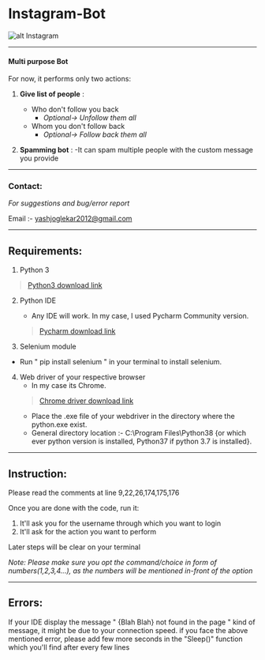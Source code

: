 # Instagram-Bot  

![alt Instagram](https://image.flaticon.com/icons/png/128/174/174855.png)

-------------------------------------------------

#### Multi purpose Bot
	
For now, it performs only two actions:

1. **Give list of people** :
	- Who don't follow you back 
		- _Optional-> Unfollow them all_
	- Whom you don't follow back 
		- _Optional-> Follow back them all_

2. **Spamming bot** :
	-It can spam multiple people with the custom message you provide




-------------
### Contact:


_For suggestions and bug/error report_
	
Email :- yashjoglekar2012@gmail.com




-----------------
## Requirements:


1. Python 3

> [Python3 download link](https://www.python.org/downloads)

2. Python IDE
	- Any IDE will work. In my case, I used Pycharm Community version. 
	>[Pycharm download link](https://www.jetbrains.com/pycharm/download/#section=windows)

3. Selenium module
- Run " pip install selenium " in your terminal to install selenium.

4. Web driver of your respective browser
	- In my case its Chrome.
	> [Chrome driver download link](https://chromedriver.chromium.org/downloads)
	- Place the .exe file of your webdriver in the directory where the python.exe exist.
	- General directory location :- C:\Program Files\Python38 {or which ever python version is installed, Python37 if python 3.7 is installed}.




---------------
## Instruction:


Please read the comments at line 9,22,26,174,175,176
	
Once you are done with the code, run it:

1. It'll ask you for the username through which you want to login
2. It'll ask for the action you want to perform

Later steps will be clear on your terminal
		
_Note: Please make sure you opt the command/choice in form of numbers(1,2,3,4...), as the numbers will be mentioned in-front of the option_
	
	
	
	
-------------
## Errors:


If your IDE display the message " {Blah Blah} not found in the page " kind of message, it might be due to your connection speed.
if you face the above mentioned error, please add few more seconds in the "Sleep()" function which you'll find after every few lines
